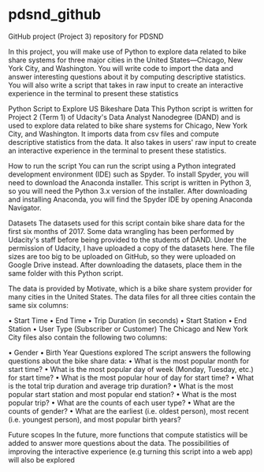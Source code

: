 # pdsnd_github

GitHub project (Project 3) repository for PDSND

In this project, you will make use of Python to explore data related to bike share systems for three major cities in the United States—Chicago, New York City, and Washington. You will write code to import the data and answer interesting questions about it by computing descriptive statistics. You will also write a script that takes in raw input to create an interactive experience in the terminal to present these statistics

Python Script to Explore US Bikeshare Data
This Python script is written for Project 2 (Term 1) of Udacity's Data Analyst Nanodegree (DAND) and is used to explore data related to bike share systems for Chicago, New York City, and Washington. It imports data from csv files and compute descriptive statistics from the data. It also takes in users' raw input to create an interactive experience in the terminal to present these statistics.

How to run the script
You can run the script using a Python integrated development environment (IDE) such as Spyder. To install Spyder, you will need to download the Anaconda installer. This script is written in Python 3, so you will need the Python 3.x version of the installer. After downloading and installing Anaconda, you will find the Spyder IDE by opening Anaconda Navigator.

Datasets
The datasets used for this script contain bike share data for the first six months of 2017. Some data wrangling has been performed by Udacity's staff before being provided to the students of DAND. Under the permission of Udacity, I have uploaded a copy of the datasets here. The file sizes are too big to be uploaded on GitHub, so they were uploaded on Google Drive instead. After downloading the datasets, place them in the same folder with this Python script.

The data is provided by Motivate, which is a bike share system provider for many cities in the United States. The data files for all three cities contain the same six columns:

• Start Time
• End Time
• Trip Duration (in seconds)
• Start Station
• End Station
• User Type (Subscriber or Customer)
The Chicago and New York City files also contain the following two columns:

• Gender
• Birth Year
Questions explored
The script answers the following questions about the bike share data: • What is the most popular month for start time? • What is the most popular day of week (Monday, Tuesday, etc.) for start time? • What is the most popular hour of day for start time? • What is the total trip duration and average trip duration? • What is the most popular start station and most popular end station? • What is the most popular trip? • What are the counts of each user type? • What are the counts of gender? • What are the earliest (i.e. oldest person), most recent (i.e. youngest person), and most popular birth years?

Future scopes
In the future, more functions that compute statistics will be added to answer more questions about the data. The possibilities of improving the interactive experience (e.g turning this script into a web app) will also be explored
